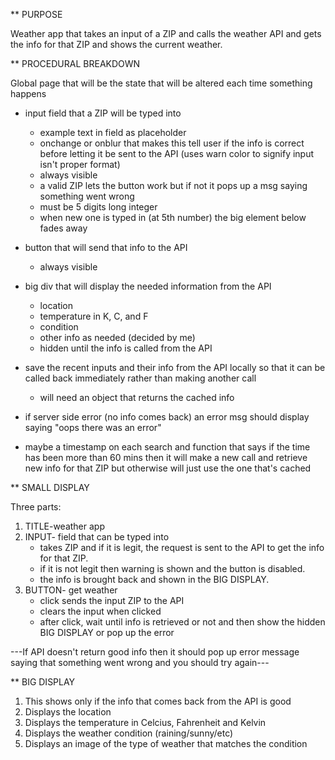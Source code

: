 ** PURPOSE

Weather app that takes an input of a ZIP and calls the weather API and gets the info for that ZIP and shows the current weather.

** PROCEDURAL BREAKDOWN

Global page that will be the state that will be altered each time something happens 

* input field that a ZIP will be typed into 
    * example text in field as placeholder
    * onchange or onblur that makes this tell user if the info is correct before letting it be sent to the API (uses warn color to signify input isn't proper format)
    * always visible
    * a valid ZIP lets the button work but if not it pops up a msg saying something went wrong
    * must be 5 digits long integer
    * when new one is typed in (at 5th number) the big element below fades away

* button that will send that info to the API 
    * always visible
    
* big div that will display the needed information from the API
    * location
    * temperature in K, C, and F
    * condition
    * other info as needed (decided by me)
    * hidden until the info is called from the API
    
* save the recent inputs and their info from the API locally so that it can be called back immediately rather than making another call
    * will need an object that returns the cached info

* if server side error (no info comes back) an error msg should display saying "oops there was an error"

* maybe a timestamp on each search and function that says if the time has been more than 60 mins then it will make a new call and retrieve new info for that ZIP but otherwise will just use the one that's cached

** SMALL DISPLAY

Three parts: 

1. TITLE-weather app
2. INPUT- field that can be typed into
    * takes ZIP and if it is legit, the request is sent to the API to get the info for that ZIP. 
    * if it is not legit then warning is shown and the button is disabled.
    * the info is brought back and shown in the BIG DISPLAY.
3. BUTTON- get weather
    * click sends the input ZIP to the API
    * clears the input when clicked
    * after click, wait until info is retrieved or not and then show the hidden BIG DISPLAY or pop up the error
    
---If API doesn't return good info then it should pop up error message saying that something went wrong and you should try again---

** BIG DISPLAY

1. This shows only if the info that comes back from the API is good
2. Displays the location
3. Displays the temperature in Celcius, Fahrenheit and Kelvin
4. Displays the weather condition (raining/sunny/etc)
5. Displays an image of the type of weather that matches the condition

    

